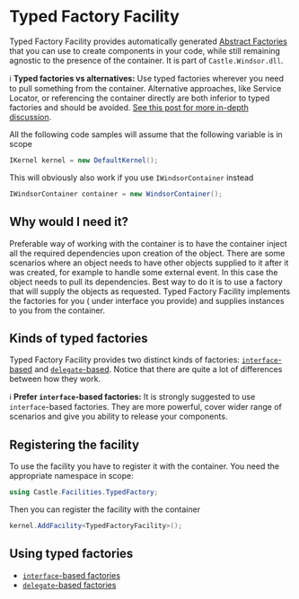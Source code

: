 # Typed Factory Facility

Typed Factory Facility provides automatically
generated [Abstract Factories](http://en.wikipedia.org/wiki/Abstract_factory_pattern) that you can use to create
components in your code, while still remaining agnostic to the presence of the container. It is part of
`Castle.Windsor.dll`.

:information_source: **Typed factories vs alternatives:** Use typed factories wherever you need to pull something from
the container. Alternative approaches, like Service Locator, or referencing the container directly are both inferior to
typed factories and should be
avoided. [See this post for more in-depth discussion](http://kozmic.net/2009/12/23/castle-typed-factory-facility-reborn/).

All the following code samples will assume that the following variable is in scope

```csharp
IKernel kernel = new DefaultKernel();
```

This will obviously also work if you use `IWindsorContainer` instead

```csharp
IWindsorContainer container = new WindsorContainer();
```

## Why would I need it?

Preferable way of working with the container is to have the container inject all the required dependencies upon creation
of the object. There are some scenarios where an object needs to have other objects supplied to it after it was created,
for example to handle some external event. In this case the object needs to pull its dependencies. Best way to do it is
to use a factory that will supply the objects as requested. Typed Factory Facility implements the factories for you (
under interface you provide) and supplies instances to you from the container.

## Kinds of typed factories

Typed Factory Facility provides two distinct kinds of factories: [
`interface`-based](typed-factory-facility-interface-based.md) and [
`delegate`-based](typed-factory-facility-delegate-based.md). Notice that there are quite a lot of differences between
how they work.

:information_source: **Prefer `interface`-based factories:** It is strongly suggested to use `interface`-based
factories. They are more powerful, cover wider range of scenarios and give you ability to release your components.

## Registering the facility

To use the facility you have to register it with the container.
You need the appropriate namespace in scope:

```csharp
using Castle.Facilities.TypedFactory;
```

Then you can register the facility with the container

```csharp
kernel.AddFacility<TypedFactoryFacility>();
```

## Using typed factories

* [`interface`-based factories](typed-factory-facility-interface-based.md)
* [`delegate`-based factories](typed-factory-facility-delegate-based.md)
